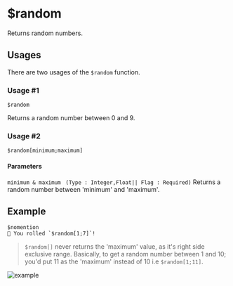 # $random
Returns random numbers.

## Usages
There are two usages of the `$random` function.

### Usage #1
```
$random
```
Returns a random number between 0 and 9.

### Usage #2
```
$random[minimum;maximum]
````
#### Parameters 
`minimum & maximum ` `(Type : Integer,Float|| Flag : Required)`
Returns a random number between 'minimum' and 'maximum'.

## Example
```
$nomention
🎲 You rolled `$random[1;7]`!
```
> `$random[]` never returns the 'maximum' value, as it's right side exclusive range. Basically, to get a random number between 1 and 10; you'd put 11 as the 'maximum' instead of 10 i.e `$random[1;11]`.

![example](https://user-images.githubusercontent.com/69215413/123555172-0d939d00-d752-11eb-9d30-975bf6e8e99f.png)
